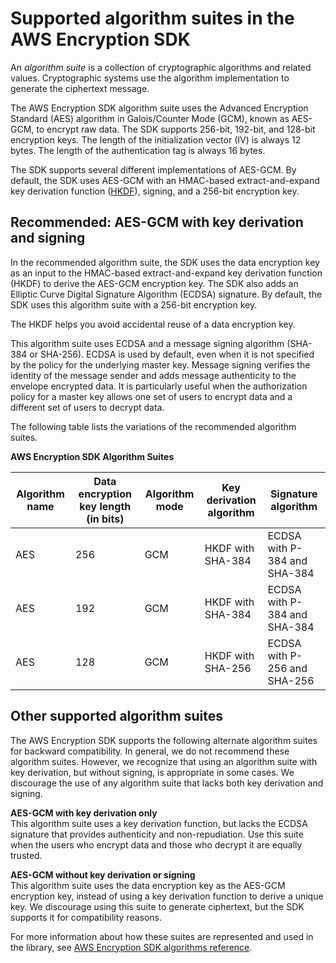 # Supported algorithm suites in the AWS Encryption SDK<a name="supported-algorithms"></a>

An *algorithm suite* is a collection of cryptographic algorithms and related values\. Cryptographic systems use the algorithm implementation to generate the ciphertext message\.

The AWS Encryption SDK algorithm suite uses the Advanced Encryption Standard \(AES\) algorithm in Galois/Counter Mode \(GCM\), known as AES\-GCM, to encrypt raw data\. The SDK supports 256\-bit, 192\-bit, and 128\-bit encryption keys\. The length of the initialization vector \(IV\) is always 12 bytes\. The length of the authentication tag is always 16 bytes\.

The SDK supports several different implementations of AES\-GCM\. By default, the SDK uses AES\-GCM with an HMAC\-based extract\-and\-expand key derivation function \([HKDF](https://en.wikipedia.org/wiki/HKDF)\), signing, and a 256\-bit encryption key\.

## Recommended: AES\-GCM with key derivation and signing<a name="recommended-algorithms"></a>

In the recommended algorithm suite, the SDK uses the data encryption key as an input to the HMAC\-based extract\-and\-expand key derivation function \(HKDF\) to derive the AES\-GCM encryption key\. The SDK also adds an Elliptic Curve Digital Signature Algorithm \(ECDSA\) signature\. By default, the SDK uses this algorithm suite with a 256\-bit encryption key\.

The HKDF helps you avoid accidental reuse of a data encryption key\. 

This algorithm suite uses ECDSA and a message signing algorithm \(SHA\-384 or SHA\-256\)\. ECDSA is used by default, even when it is not specified by the policy for the underlying master key\. Message signing verifies the identity of the message sender and adds message authenticity to the envelope encrypted data\. It is particularly useful when the authorization policy for a master key allows one set of users to encrypt data and a different set of users to decrypt data\. 

The following table lists the variations of the recommended algorithm suites\.


**AWS Encryption SDK Algorithm Suites**  

| Algorithm name | Data encryption key length \(in bits\) | Algorithm mode | Key derivation algorithm | Signature algorithm | 
| --- | --- | --- | --- | --- | 
| AES | 256 | GCM | HKDF with SHA\-384 | ECDSA with P\-384 and SHA\-384 | 
| AES | 192 | GCM | HKDF with SHA\-384 | ECDSA with P\-384 and SHA\-384 | 
| AES | 128 | GCM | HKDF with SHA\-256 | ECDSA with P\-256 and SHA\-256 | 

## Other supported algorithm suites<a name="other-algorithms"></a>

The AWS Encryption SDK supports the following alternate algorithm suites for backward compatibility\. In general, we do not recommend these algorithm suites\. However, we recognize that using an algorithm suite with key derivation, but without signing, is appropriate in some cases\. We discourage the use of any algorithm suite that lacks both key derivation and signing\.

**AES\-GCM with key derivation only**  
This algorithm suite uses a key derivation function, but lacks the ECDSA signature that provides authenticity and non\-repudiation\. Use this suite when the users who encrypt data and those who decrypt it are equally trusted\.

**AES\-GCM without key derivation or signing**  
This algorithm suite uses the data encryption key as the AES\-GCM encryption key, instead of using a key derivation function to derive a unique key\. We discourage using this suite to generate ciphertext, but the SDK supports it for compatibility reasons\.

For more information about how these suites are represented and used in the library, see [AWS Encryption SDK algorithms reference](algorithms-reference.md)\.